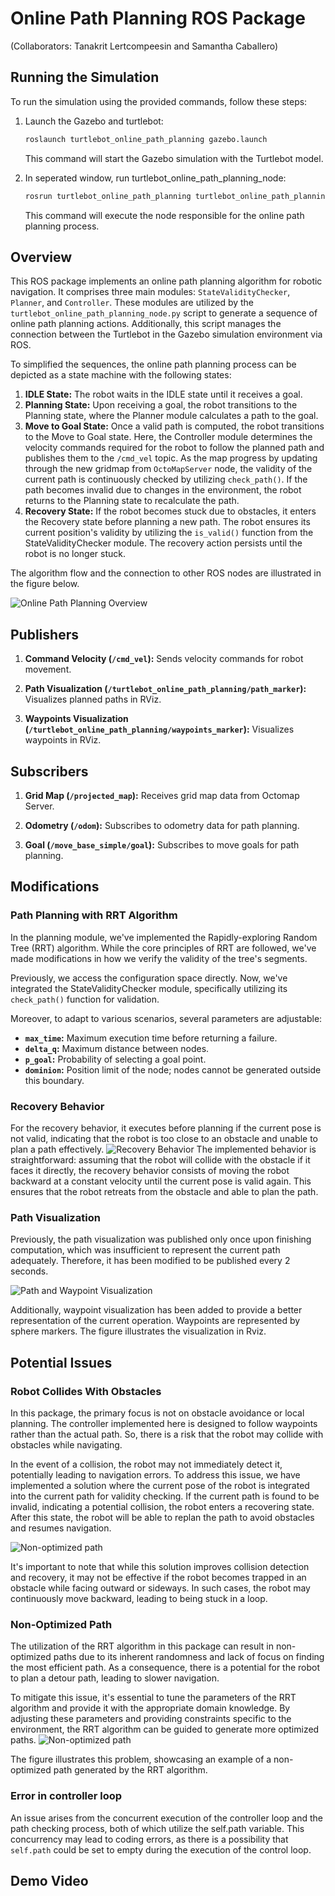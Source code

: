 # Online Path Planning ROS Package
(Collaborators: Tanakrit Lertcompeesin and Samantha Caballero)

## Running the Simulation

To run the simulation using the provided commands, follow these steps:

1. Launch the Gazebo and turtlebot:
   ```bash
   roslaunch turtlebot_online_path_planning gazebo.launch
   ```
    This command will start the Gazebo simulation with the Turtlebot model.



2. In seperated window, run turtlebot_online_path_planning_node:
   ```bash
   rosrun turtlebot_online_path_planning turtlebot_online_path_planning_node.py
   ```
    This command will execute the node responsible for the online path planning process.

## Overview

This ROS package implements an online path planning algorithm for robotic navigation. It comprises three main modules: `StateValidityChecker`, `Planner`, and `Controller`. These modules are utilized by the `turtlebot_online_path_planning_node.py` script to generate a sequence of online path planning actions. Additionally, this script manages the connection between the Turtlebot in the Gazebo simulation environment via ROS.

To simplified the sequences, the online path planning process can be depicted as a state machine with the following states:

1. **IDLE State:** The robot waits in the IDLE state until it receives a goal.
2. **Planning State:** Upon receiving a goal, the robot transitions to the Planning state, where the Planner module calculates a path to the goal.
3. **Move to Goal State:** Once a valid path is computed, the robot transitions to the Move to Goal state. Here, the Controller module determines the velocity commands required for the robot to follow the planned path and publishes them to the `/cmd_vel` topic. As the map progress by updating through the new gridmap from `OctoMapServer` node, the validity of the current path is continuously checked by utilizing `check_path()`. If the path becomes invalid due to changes in the environment, the robot returns to the Planning state to recalculate the path.
5. **Recovery State:** If the robot becomes stuck due to obstacles, it enters the Recovery state before planning a new path. The robot ensures its current position's validity by utilizing the `is_valid()` function from the StateValidityChecker module. The recovery action persists until the robot is no longer stuck.

The algorithm flow and the connection to other ROS nodes are illustrated in the figure below.

  ![Online Path Planning Overview](imgs/HOP_lab1_overview.jpg)


## Publishers

1. **Command Velocity (`/cmd_vel`):** Sends velocity commands for robot movement. 

2. **Path Visualization (`/turtlebot_online_path_planning/path_marker`):** Visualizes planned paths in RViz.

3. **Waypoints Visualization (`/turtlebot_online_path_planning/waypoints_marker`):** Visualizes waypoints in RViz.

## Subscribers

1. **Grid Map (`/projected_map`):** Receives grid map data from Octomap Server. 

2. **Odometry (`/odom`):** Subscribes to odometry data for path planning. 

3. **Goal (`/move_base_simple/goal`):** Subscribes to move goals for path planning.




## Modifications 
### Path Planning with RRT Algorithm

In the planning module, we've implemented the Rapidly-exploring Random Tree (RRT) algorithm. While the core principles of RRT are followed, we've made modifications in how we verify the validity of the tree's segments.

Previously, we access the configuration space directly. Now, we've integrated the StateValidityChecker module, specifically utilizing its `check_path()` function for validation.

Moreover, to adapt to various scenarios, several parameters are adjustable:

- **`max_time`:** Maximum execution time before returning a failure.
- **`delta_q`:** Maximum distance between nodes.
- **`p_goal`:** Probability of selecting a goal point.
- **`dominion`:** Position limit of the node; nodes cannot be generated outside this boundary.


### Recovery Behavior
For the recovery behavior, it executes before planning if the current pose is not valid, indicating that the robot is too close to an obstacle and unable to plan a path effectively.
![Recovery Behavior](imgs/recovery.gif)
The implemented behavior is straightforward: assuming that the robot will collide with the obstacle if it faces it directly, the recovery behavior consists of moving the robot backward at a constant velocity until the current pose is valid again. This ensures that the robot retreats from the obstacle and able to plan the path.
  
### Path Visualization
Previously, the path visualization was published only once upon finishing computation, which was insufficient to represent the current path adequately. Therefore, it has been modified to be published every 2 seconds.

![Path and Waypoint Visualization](imgs/wp_path.png)

Additionally, waypoint visualization has been added to provide a better representation of the current operation. Waypoints are represented by sphere markers. The figure  illustrates the visualization in Rviz.


 
## Potential Issues
### Robot Collides With Obstacles
In this package, the primary focus is not on obstacle avoidance or local planning. The controller implemented here is designed to follow waypoints rather than the actual path. So, there is a risk that the robot may collide with obstacles while navigating.

In the event of a collision, the robot may not immediately detect it, potentially leading to navigation errors. To address this issue, we have implemented a solution where the current pose of the robot is integrated into the current path for validity checking. If the current path is found to be invalid, indicating a potential collision, the robot enters a recovering state. After this state, the robot will be able to replan the path to avoid obstacles and resumes navigation.

![Non-optimized path](imgs/wall_loop.gif)

It's important to note that while this solution improves collision detection and recovery, it may not be effective if the robot becomes trapped in an obstacle while facing outward or sideways. In such cases, the robot may continuously move backward, leading to being stuck in a loop.

### Non-Optimized Path

The utilization of the RRT algorithm in this package can result in non-optimized paths due to its inherent randomness and lack of focus on finding the most efficient path. As a consequence, there is a potential for the robot to plan a detour path, leading to slower navigation.

To mitigate this issue, it's essential to tune the parameters of the RRT algorithm and provide it with the appropriate domain knowledge. By adjusting these parameters and providing constraints specific to the environment, the RRT algorithm can be guided to generate more optimized paths.
![Non-optimized path](imgs/lab1_detour_path.png)

The figure illustrates this problem, showcasing an example of a non-optimized path generated by the RRT algorithm.

### Error in controller loop 
An issue arises from the concurrent execution of the controller loop and the path checking process, both of which utilize the self.path variable. This concurrency may lead to coding errors, as there is a possibility that `self.path` could be set to empty during the execution of the control loop. 

## Demo Video 
